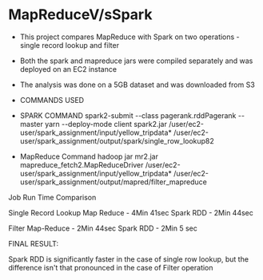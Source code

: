 # MapReduceV/sSpark
* This project compares MapReduce with Spark on two operations - single record lookup and filter
* Both the spark and mapreduce jars were compiled separately and was deployed on an EC2 instance
* The analysis was done on a 5GB dataset and was downloaded from S3


* COMMANDS USED

* SPARK COMMAND
spark2-submit --class pagerank.rddPagerank --master yarn --deploy-mode client spark2.jar /user/ec2-user/spark_assignment/input/yellow_tripdata* /user/ec2-user/spark_assignment/output/spark/single_row_lookup82

* MapReduce Command
hadoop jar mr2.jar mapreduce_fetch2.MapReduceDriver /user/ec2-user/spark_assignment/input/yellow_tripdata* /user/ec2-user/spark_assignment/output/mapred/filter_mapreduce


Job Run Time Comparison
 
Single Record Lookup 
Map Reduce - 4Min 41sec
Spark RDD - 2Min 44sec

Filter 
Map-Reduce - 2Min 44sec 
Spark RDD - 2Min 5 sec

FINAL RESULT:

Spark RDD is significantly faster in the case of single row lookup, but the difference isn't that pronounced in the case of Filter operation

